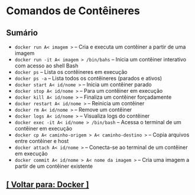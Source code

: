 # Comandos de Contêineres

## Sumário

- `docker run A< imagem >` – Cria e executa um contêiner a partir de uma imagem
- `docker run -it A< imagem > /bin/bahs` – Inicia um contêiner interativo com acesso ao shell Bash
- `docker ps` – Lista os contêineres em execução
- `docker ps -a` – Lista todos os contêineres (parados e ativos)
- `docker start A< id/nome >` – Inicia um contêiner parado
- `docker stop A< id/nome >` – Para um contêiner em execução
- `docker kill A< id/nome >` – Finaliza um contêiner forçadamente
- `docker restart A< id/nome >` – Reinicia um contêiner
- `docker rm A< id/nome >` – Remove um contêiner
- `docker logs A< id/nome >` – Visualiza logs do contêiner
- `docker exec -it A< id/nome > /bin/bash` – Acessa o terminal de um contêiner em execução
- `docker cp A< caminho-origem > A< caminho-destino >` – Copia arquivos entre contêiner e host
- `docker attach A< id/nome >` – Conecta-se ao terminal de um contêiner em execução
- `docker commit A< id/nome > A< nome da imagem >` – Cria uma imagem a partir de um contêiner existente

## [[ Voltar para: Docker ]](../docker.md)